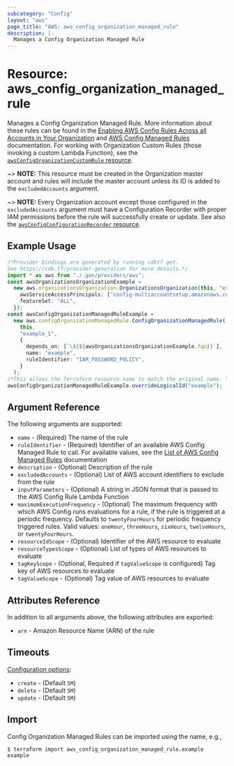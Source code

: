 ```yaml
---
subcategory: "Config"
layout: "aws"
page_title: "AWS: aws_config_organization_managed_rule"
description: |-
  Manages a Config Organization Managed Rule
---
```


# Resource: aws\_config\_organization\_managed\_rule

Manages a Config Organization Managed Rule. More information about these rules can be found in the [Enabling AWS Config Rules Across all Accounts in Your Organization](https://docs.aws.amazon.com/config/latest/developerguide/config-rule-multi-account-deployment.html) and [AWS Config Managed Rules](https://docs.aws.amazon.com/config/latest/developerguide/evaluate-config_use-managed-rules.html) documentation. For working with Organization Custom Rules (those invoking a custom Lambda Function), see the [`awsConfigOrganizationCustomRule` resource](/docs/providers/aws/r/config_organization_custom_rule.html).

\~> **NOTE:** This resource must be created in the Organization master account and rules will include the master account unless its ID is added to the `excludedAccounts` argument.

\~> **NOTE:** Every Organization account except those configured in the `excludedAccounts` argument must have a Configuration Recorder with proper IAM permissions before the rule will successfully create or update. See also the [`awsConfigConfigurationRecorder` resource](/docs/providers/aws/r/config_configuration_recorder.html).

## Example Usage

```typescript
/*Provider bindings are generated by running cdktf get.
See https://cdk.tf/provider-generation for more details.*/
import * as aws from "./.gen/providers/aws";
const awsOrganizationsOrganizationExample =
  new aws.organizationsOrganization.OrganizationsOrganization(this, "example", {
    awsServiceAccessPrincipals: ["config-multiaccountsetup.amazonaws.com"],
    featureSet: "ALL",
  });
const awsConfigOrganizationManagedRuleExample =
  new aws.configOrganizationManagedRule.ConfigOrganizationManagedRule(
    this,
    "example_1",
    {
      depends_on: [`\${${awsOrganizationsOrganizationExample.fqn}}`],
      name: "example",
      ruleIdentifier: "IAM_PASSWORD_POLICY",
    }
  );
/*This allows the Terraform resource name to match the original name. You can remove the call if you don't need them to match.*/
awsConfigOrganizationManagedRuleExample.overrideLogicalId("example");

```

## Argument Reference

The following arguments are supported:

* `name` - (Required) The name of the rule
* `ruleIdentifier` - (Required) Identifier of an available AWS Config Managed Rule to call. For available values, see the [List of AWS Config Managed Rules](https://docs.aws.amazon.com/config/latest/developerguide/managed-rules-by-aws-config.html) documentation
* `description` - (Optional) Description of the rule
* `excludedAccounts` - (Optional) List of AWS account identifiers to exclude from the rule
* `inputParameters` - (Optional) A string in JSON format that is passed to the AWS Config Rule Lambda Function
* `maximumExecutionFrequency` - (Optional) The maximum frequency with which AWS Config runs evaluations for a rule, if the rule is triggered at a periodic frequency. Defaults to `twentyFourHours` for periodic frequency triggered rules. Valid values: `oneHour`, `threeHours`, `sixHours`, `twelveHours`, or `twentyFourHours`.
* `resourceIdScope` - (Optional) Identifier of the AWS resource to evaluate
* `resourceTypesScope` - (Optional) List of types of AWS resources to evaluate
* `tagKeyScope` - (Optional, Required if `tagValueScope` is configured) Tag key of AWS resources to evaluate
* `tagValueScope` - (Optional) Tag value of AWS resources to evaluate

## Attributes Reference

In addition to all arguments above, the following attributes are exported:

* `arn` - Amazon Resource Name (ARN) of the rule

## Timeouts

[Configuration options](https://developer.hashicorp.com/terraform/language/resources/syntax#operation-timeouts):

* `create` - (Default `5M`)
* `delete` - (Default `5M`)
* `update` - (Default `5M`)

## Import

Config Organization Managed Rules can be imported using the name, e.g.,

```console
$ terraform import aws_config_organization_managed_rule.example example
```
